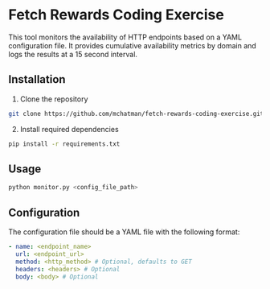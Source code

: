 # Fetch Rewards Coding Exercise

This tool monitors the availability of HTTP endpoints based on a YAML configuration file. It provides cumulative availability metrics by domain and logs the results at a 15 second interval.

## Installation

1. Clone the repository
```bash
git clone https://github.com/mchatman/fetch-rewards-coding-exercise.git
```

2. Install required dependencies
```bash
pip install -r requirements.txt
```

## Usage

```bash
python monitor.py <config_file_path>
```

## Configuration

The configuration file should be a YAML file with the following format:
```yaml
- name: <endpoint_name>
  url: <endpoint_url>
  method: <http_method> # Optional, defaults to GET
  headers: <headers> # Optional
  body: <body> # Optional
```